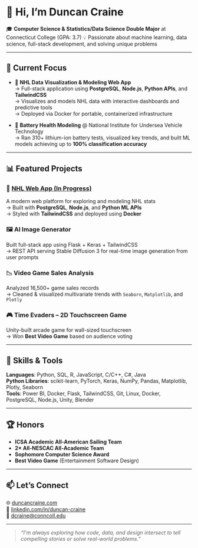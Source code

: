 # 👋 Hi, I’m Duncan Craine

🎓 **Computer Science & Statistics/Data Science Double Major** at Connecticut College (GPA: 3.7)
💡 Passionate about machine learning, data science, full-stack development, and solving unique problems

---

## 🔬 Current Focus

- 🏒 **NHL Data Visualization & Modeling Web App**  
  → Full-stack application using **PostgreSQL**, **Node.js**, **Python APIs**, and **TailwindCSS**  
  → Visualizes and models NHL data with interactive dashboards and predictive tools  
  → Deployed via Docker for portable, containerized infrastructure

- 🔋 **Battery Health Modeling** @ National Institute for Undersea Vehicle Technology  
  → Ran 310+ lithium-ion battery tests, visualized key trends, and built ML models achieving up to **100% classification accuracy**

---

## 📊 Featured Projects

### 🏒 [NHL Web App (In Progress)](#)
A modern web platform for exploring and modeling NHL stats  
→ Built with **PostgreSQL**, **Node.js**, and **Python ML APIs**  
→ Styled with **TailwindCSS** and deployed using **Docker**

### 🖼️ AI Image Generator  
Built full-stack app using Flask + Keras + TailwindCSS  
→ REST API serving Stable Diffusion 3 for real-time image generation from user prompts

### 📉 Video Game Sales Analysis  
Analyzed 16,500+ game sales records  
→ Cleaned & visualized multivariate trends with `Seaborn`, `Matplotlib`, and `Plotly`

### 🎮 Time Evaders – 2D Touchscreen Game  
Unity-built arcade game for wall-sized touchscreen  
→ Won **Best Video Game** based on audience voting

---

## 🧠 Skills & Tools

**Languages**: Python, SQL, R, JavaScript, C/C++, C#, Java  
**Python Libraries**: scikit-learn, PyTorch, Keras, NumPy, Pandas, Matplotlib, Plotly, Seaborn  
**Tools**: Power BI, Docker, Flask, TailwindCSS, Git, Linux, Docker, PostgreSQL, Node.js, Unity, Blender  

---

## 🏆 Honors

- **ICSA Academic All-American Sailing Team**
- **2× All-NESCAC All-Academic Team**
- **Sophomore Computer Science Award**
- **Best Video Game** (Entertainment Software Design)

---

## 📫 Let’s Connect

🌐 [duncancraine.com](http://www.duncancraine.com)  
🔗 [linkedin.com/in/duncan-craine](http://www.linkedin.com/in/duncan-craine)  
📧 dcraine@conncoll.edu  

---

> *“I'm always exploring how code, data, and design intersect to tell compelling stories or solve real-world problems.”*
